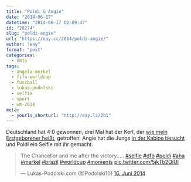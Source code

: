```yaml
---
title: "Poldi & Angie"
date: "2014-06-17"
datetime: "2014-06-17 02:09:47"
id: "28274"
slug: "poldi-angie"
url: "https://eay.cc/2014/poldi-angie/"
author: "eay"
format: "post"
categories:
  - 0815
tags:
  - angela-merkel
  - fifa-worldcup
  - fussball
  - lukas-podolski
  - selfie
  - sport
  - wm-2014
meta:
  - yourls_shorturl: "http://eay.li/2h1"
---
```


Deutschland hat 4:0 gewonnen, drei Mal hat der Kerl, der [wie mein Erstgeborener heißt](http://twitter.com/eay/statuses/17237842699), getroffen, Angie hat die Jungs [in der Kabine besucht](http://mashable.com/2014/06/16/angela-merkel-world-cup/) und Poldi ein Selfie mit ihr gemacht.

<blockquote class="twitter-tweet" lang="de"><p>The Chancellor and me after the victory..... <a href="https://twitter.com/search?q=%23selfie&amp;src=hash">#selfie</a> <a href="https://twitter.com/search?q=%23dfb&amp;src=hash">#dfb</a> <a href="https://twitter.com/search?q=%23poldi&amp;src=hash">#poldi</a> <a href="https://twitter.com/search?q=%23aha&amp;src=hash">#aha</a> <a href="https://twitter.com/search?q=%23merkel&amp;src=hash">#merkel</a> <a href="https://twitter.com/search?q=%23brazil&amp;src=hash">#brazil</a> <a href="https://twitter.com/search?q=%23worldcup&amp;src=hash">#worldcup</a> <a href="https://twitter.com/search?q=%23moments&amp;src=hash">#moments</a> <a href="http://t.co/5jkTb2QjUI">pic.twitter.com/5jkTb2QjUI</a></p>— Lukas-Podolski.com (@Podolski10) <a href="https://twitter.com/Podolski10/statuses/478622135108517888">16. Juni 2014</a></blockquote>
<script async src="//platform.twitter.com/widgets.js" charset="utf-8"></script>
